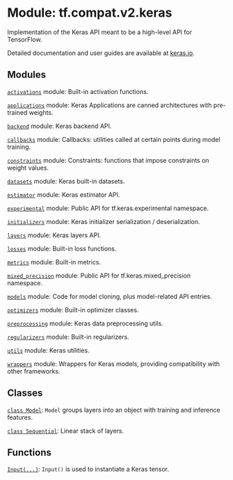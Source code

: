 <div itemscope itemtype="http://developers.google.com/ReferenceObject">
<meta itemprop="name" content="tf.compat.v2.keras" />
<meta itemprop="path" content="Stable" />
</div>

# Module: tf.compat.v2.keras

Implementation of the Keras API meant to be a high-level API for TensorFlow.

<!-- Placeholder for "Used in" -->

Detailed documentation and user guides are available at
[keras.io](https://keras.io).

## Modules

[`activations`](../../../tf/compat/v2/keras/activations.md) module: Built-in activation functions.

[`applications`](../../../tf/compat/v2/keras/applications.md) module: Keras Applications are canned architectures with pre-trained weights.

[`backend`](../../../tf/compat/v2/keras/backend.md) module: Keras backend API.

[`callbacks`](../../../tf/compat/v2/keras/callbacks.md) module: Callbacks: utilities called at certain points during model training.

[`constraints`](../../../tf/compat/v2/keras/constraints.md) module: Constraints: functions that impose constraints on weight values.

[`datasets`](../../../tf/compat/v2/keras/datasets.md) module: Keras built-in datasets.

[`estimator`](../../../tf/compat/v2/keras/estimator.md) module: Keras estimator API.

[`experimental`](../../../tf/compat/v2/keras/experimental.md) module: Public API for tf.keras.experimental namespace.

[`initializers`](../../../tf/compat/v2/keras/initializers.md) module: Keras initializer serialization / deserialization.

[`layers`](../../../tf/compat/v2/keras/layers.md) module: Keras layers API.

[`losses`](../../../tf/compat/v2/keras/losses.md) module: Built-in loss functions.

[`metrics`](../../../tf/compat/v2/keras/metrics.md) module: Built-in metrics.

[`mixed_precision`](../../../tf/compat/v2/keras/mixed_precision.md) module: Public API for tf.keras.mixed_precision namespace.

[`models`](../../../tf/compat/v2/keras/models.md) module: Code for model cloning, plus model-related API entries.

[`optimizers`](../../../tf/compat/v2/keras/optimizers.md) module: Built-in optimizer classes.

[`preprocessing`](../../../tf/compat/v2/keras/preprocessing.md) module: Keras data preprocessing utils.

[`regularizers`](../../../tf/compat/v2/keras/regularizers.md) module: Built-in regularizers.

[`utils`](../../../tf/compat/v2/keras/utils.md) module: Keras utilities.

[`wrappers`](../../../tf/compat/v2/keras/wrappers.md) module: Wrappers for Keras models, providing compatibility with other frameworks.

## Classes

[`class Model`](../../../tf/keras/Model.md): `Model` groups layers into an object with training and inference features.

[`class Sequential`](../../../tf/keras/Sequential.md): Linear stack of layers.

## Functions

[`Input(...)`](../../../tf/keras/Input.md): `Input()` is used to instantiate a Keras tensor.

